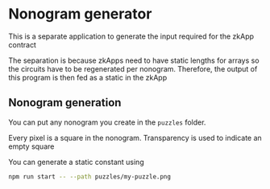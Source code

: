# Nonogram generator

This is a separate application to generate the input required for the zkApp contract

The separation is because zkApps need to have static lengths for arrays so the circuits have to be regenerated per nonogram. Therefore, the output of this program is then fed as a static in the zkApp

## Nonogram generation

You can put any nonogram you create in the `puzzles` folder.

Every pixel is a square in the nonogram. Transparency is used to indicate an empty square

You can generate a static constant using

```bash
npm run start -- --path puzzles/my-puzzle.png
```
